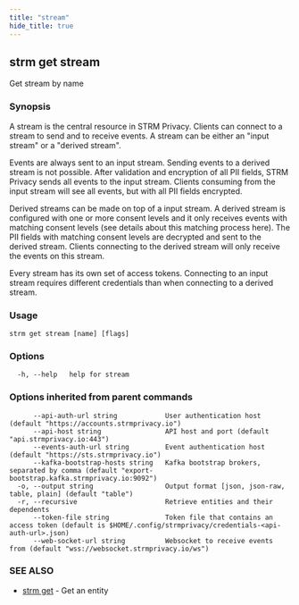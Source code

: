 ```yaml
---
title: "stream"
hide_title: true
---
```

## strm get stream

Get stream by name

### Synopsis

A stream is the central resource in STRM Privacy. Clients can connect to a stream to send and to receive events. A
stream can be either an "input stream" or a "derived stream".

Events are always sent to an input stream. Sending events to a derived stream is not possible. After validation and
encryption of all PII fields, STRM Privacy sends all events to the input stream. Clients consuming from the input stream
will see all events, but with all PII fields encrypted.

Derived streams can be made on top of a input stream. A derived stream is configured with one or more consent levels and
it only receives events with matching consent levels (see details about this matching process here). The PII fields with
matching consent levels are decrypted and sent to the derived stream. Clients connecting to the derived stream will only
receive the events on this stream.

Every stream has its own set of access tokens. Connecting to an input stream requires different credentials than when
connecting to a derived stream.

### Usage

```
strm get stream [name] [flags]
```

### Options

```
  -h, --help   help for stream
```

### Options inherited from parent commands

```
      --api-auth-url string            User authentication host (default "https://accounts.strmprivacy.io")
      --api-host string                API host and port (default "api.strmprivacy.io:443")
      --events-auth-url string         Event authentication host (default "https://sts.strmprivacy.io")
      --kafka-bootstrap-hosts string   Kafka bootstrap brokers, separated by comma (default "export-bootstrap.kafka.strmprivacy.io:9092")
  -o, --output string                  Output format [json, json-raw, table, plain] (default "table")
  -r, --recursive                      Retrieve entities and their dependents
      --token-file string              Token file that contains an access token (default is $HOME/.config/strmprivacy/credentials-<api-auth-url>.json)
      --web-socket-url string          Websocket to receive events from (default "wss://websocket.strmprivacy.io/ws")
```

### SEE ALSO

* [strm get](/cli-reference/strm/get/index.md)	 - Get an entity

